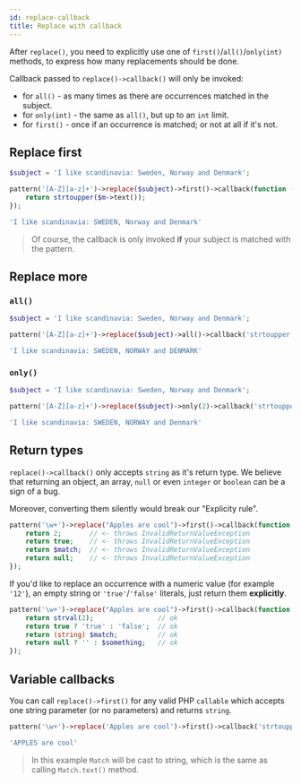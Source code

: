 ```yaml
---
id: replace-callback
title: Replace with callback
---
```


After `replace()`, you need to explicitly use one of `first()`/`all()`/`only(int)` methods, to express how many
replacements should be done.

Callback passed to `replace()->callback()` will only be invoked:
 - for `all()` - as many times as there are occurrences matched in the subject.
 - for `only(int)` - the same as `all()`, but up to an `int` limit.
 - for `first()` - once if an occurrence is matched; or not at all if it's not.

## Replace first

```php
$subject = 'I like scandinavia: Sweden, Norway and Denmark'; 

pattern('[A-Z][a-z]+')->replace($subject)->first()->callback(function (Match $m) {
    return strtoupper($m->text());
});
```
```php
'I like scandinavia: SWEDEN, Norway and Denmark'
```

> Of course, the callback is only invoked **if** your subject is matched with the pattern.

## Replace more

### `all()`

```php
$subject = 'I like scandinavia: Sweden, Norway and Denmark'; 

pattern('[A-Z][a-z]+')->replace($subject)->all()->callback('strtoupper');
```
```php
'I like scandinavia: SWEDEN, NORWAY and DENMARK'
```

### `only()`

```php
$subject = 'I like scandinavia: Sweden, Norway and Denmark'; 

pattern('[A-Z][a-z]+')->replace($subject)->only(2)->callback('strtoupper');
```
```php
'I like scandinavia: SWEDEN, NORWAY and Denmark'
```

## Return types

`replace()->callback()` only accepts `string` as it's return type. We believe that returning an object, an array, `null` or 
even `integer` or `boolean` can be a sign of a bug.

Moreover, converting them silently would break our "Explicity rule".

```php
pattern('\w+')->replace("Apples are cool")->first()->callback(function (Match $match) {
    return 2;       // <- throws InvalidReturnValueException
    return true;    // <- throws InvalidReturnValueException
    return $match;  // <- throws InvalidReturnValueException
    return null;    // <- throws InvalidReturnValueException
});
```

If you'd like to replace an occurrence with a numeric value (for example `'12'`), an empty string or `'true'`/`'false'` 
literals, just return them **explicitly**.

```php
pattern('\w+')->replace("Apples are cool")->first()->callback(function (Match $match) {
    return strval(2);                // ok
    return true ? 'true' : 'false';  // ok
    return (string) $match;          // ok
    return null ? '' : $something;   // ok
});
```

## Variable callbacks

You can call `replace()->first()` for any valid PHP `callable` which accepts one string parameter (or no parameters) and
returns `string`.

```php
pattern('\w+')->replace('Apples are cool')->first()->callback('strtoupper');
```
```php
'APPLES are cool'
```

> In this example `Match` will be cast to string, which is the same as calling `Match.text()` method.
